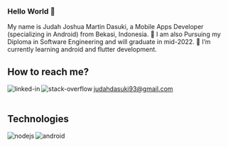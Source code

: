 ### Hello World 👋
My name is Judah Joshua Martin Dasuki, a Mobile Apps Developer (specializing in Android) from Bekasi, Indonesia. 
 🏫 I am also Pursuing my Diploma in Software Engineering and will graduate in mid-2022.
 🌱 I’m currently learning android and flutter development.
<br>
## How to reach me?
[<img align="left" alt="linked-in" src="https://img.shields.io/badge/linkedin-%230077B5.svg?&style=for-the-badge&logo=linkedin&logoColor=white" />](https://www.linkedin.com/in/judahdasuki/)
[<img align="left" alt="stack-overflow" src="https://img.shields.io/badge/stack%20overflow-FE7A16?logo=stack-overflow&logoColor=white&style=for-the-badge" />](https://stackoverflow.com/users/18413022/jsonn)
judahdasuki93@gmail.com
<br>
<br>
## Technologies
<img align="left" alt="nodejs" src="https://img.shields.io/badge/node.js%20-%2343853D.svg?&style=for-the-badge&logo=node.js&logoColor=white" />
<img align="left" alt="android" src="https://img.shields.io/badge/Android-3DDC84?logo=android&logoColor=white&style=for-the-badge" />
<br>
<br>
